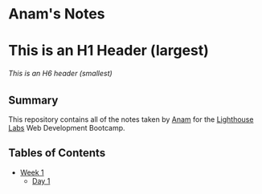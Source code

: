 # Anam's Notes
# This is an H1 Header (largest)
###### This is an H6 header (smallest)
## Summary 

This repository contains all of the notes taken by [Anam](https://github.com/anamshk) for the [Lighthouse Labs](https://www.lighthouselabs.ca) Web Development Bootcamp.
## Tables of Contents
* [Week 1](/Week_1)
  * [Day 1](/Week_1/Day_1/Day_1)